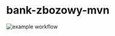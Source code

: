 # bank-zbozowy-mvn

![example workflow](https://github.com/DrozdzynskiDawid/bank-zbozowy-mvn/actions/workflows/file/badge.svg)
